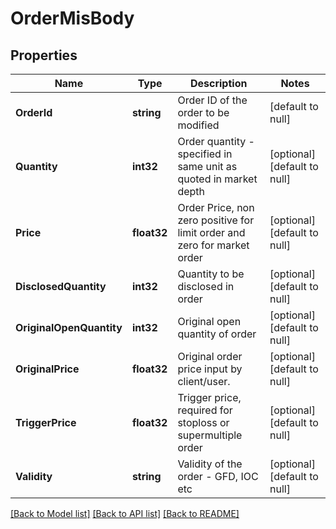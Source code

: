 # OrderMisBody

## Properties
Name | Type | Description | Notes
------------ | ------------- | ------------- | -------------
**OrderId** | **string** | Order ID of the order to be modified | [default to null]
**Quantity** | **int32** | Order quantity - specified in same unit as quoted in market depth | [optional] [default to null]
**Price** | **float32** | Order Price, non zero positive for limit order and zero for market order | [optional] [default to null]
**DisclosedQuantity** | **int32** | Quantity to be disclosed in order | [optional] [default to null]
**OriginalOpenQuantity** | **int32** | Original open quantity of order | [optional] [default to null]
**OriginalPrice** | **float32** | Original order price input by client/user. | [optional] [default to null]
**TriggerPrice** | **float32** | Trigger price, required for stoploss or supermultiple order | [optional] [default to null]
**Validity** | **string** | Validity of the order - GFD, IOC etc | [optional] [default to null]

[[Back to Model list]](../README.md#documentation-for-models) [[Back to API list]](../README.md#documentation-for-api-endpoints) [[Back to README]](../README.md)

